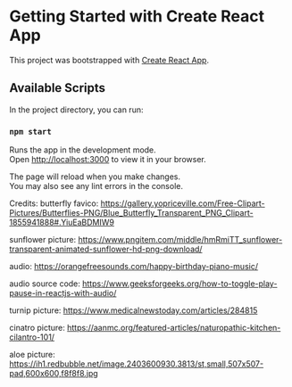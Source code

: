 # Getting Started with Create React App

This project was bootstrapped with [Create React App](https://github.com/facebook/create-react-app).

## Available Scripts

In the project directory, you can run:

### `npm start`

Runs the app in the development mode.\
Open [http://localhost:3000](http://localhost:3000) to view it in your browser.

The page will reload when you make changes.\
You may also see any lint errors in the console.

Credits:
butterfly favico: https://gallery.yopriceville.com/Free-Clipart-Pictures/Butterflies-PNG/Blue_Butterfly_Transparent_PNG_Clipart-1855941888#.YiuEaBDMIW9

sunflower picture: https://www.pngitem.com/middle/hmRmiTT_sunflower-transparent-animated-sunflower-hd-png-download/

audio: https://orangefreesounds.com/happy-birthday-piano-music/

audio source code: https://www.geeksforgeeks.org/how-to-toggle-play-pause-in-reactjs-with-audio/

turnip picture: https://www.medicalnewstoday.com/articles/284815

cinatro picture: https://aanmc.org/featured-articles/naturopathic-kitchen-cilantro-101/

aloe picture: https://ih1.redbubble.net/image.2403600930.3813/st,small,507x507-pad,600x600,f8f8f8.jpg